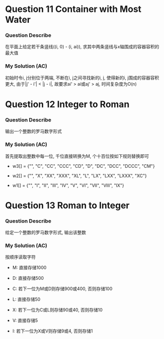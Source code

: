 # Question 11  Container with Most Water

### Question Describe

在平面上给定若干条竖线((i, 0) - (i, ai)), 求其中两条竖线与x轴围成的容器容积的最大值

### My Solution (AC)

初始时令i, j分别位于两端, 不断在i, j之间寻找新的i, j, 使得新的i, j围成的容器容积更大, 由于|j' - i'| < |j - i|, 故要求ai' > ai或aj' > aj, 时间复杂度为O(n)

# Question 12  Integer to Roman

### Question Describe

输出一个整数的罗马数字形式

### My Solution (AC)

首先提取出整数中每一位, 千位直接转换为M, 个十百位按如下规则替换即可

- w3[] = {"", "C", "CC", "CCC", "CD", "D", "DC", "DCC", "DCCC", "CM"}

- w2[] = {"", "X", "XX", "XXX", "XL", "L", "LX", "LXX", "LXXX", "XC"}

- w1[] = {"", "I", "II", "III", "IV", "V", "VI", "VII", "VIII", "IX"}

# Question 13  Roman to Integer

### Question Describe

给定一个整数的罗马数字形式, 输出该整数

### My Solution (AC)

按顺序读取字符

- M: 直接存储1000

- D: 直接存储500

- C: 若下一位为M或D则存储900或400, 否则存储100

- L: 直接存储50

- X: 若下一位为C或L则存储90或40, 否则存储10

- V: 直接存储5

- I: 若下一位为X或V则存储9或4, 否则存储1
